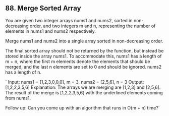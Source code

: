 ## 88. Merge Sorted Array
You are given two integer arrays nums1 and nums2, sorted in non-decreasing order,
and two integers m and n, representing the number of elements in nums1 and nums2 respectively.

Merge nums1 and nums2 into a single array sorted in non-decreasing order.

The final sorted array should not be returned by the function,
but instead be stored inside the array nums1. 
To accommodate this, nums1 has a length of m + n, 
where the first m elements denote the elements that should be merged, 
and the last n elements are set to 0 and should be ignored. nums2 has a length of n.

`
Input: nums1 = [1,2,3,0,0,0], m = 3, nums2 = [2,5,6], n = 3
Output: [1,2,2,3,5,6]
Explanation: The arrays we are merging are [1,2,3] and [2,5,6].
The result of the merge is [1,2,2,3,5,6] with the underlined elements coming from nums1.

Follow up: Can you come up with an algorithm that runs in O(m + n) time?`